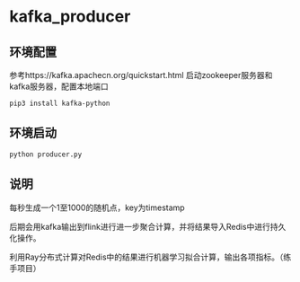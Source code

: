 # kafka_producer

## 环境配置
参考https://kafka.apachecn.org/quickstart.html
启动zookeeper服务器和kafka服务器，配置本地端口

`pip3 install kafka-python`

## 环境启动
`python producer.py`

## 说明
每秒生成一个1至1000的随机点，key为timestamp

后期会用kafka输出到flink进行进一步聚合计算，并将结果导入Redis中进行持久化操作。

利用Ray分布式计算对Redis中的结果进行机器学习拟合计算，输出各项指标。（练手项目）